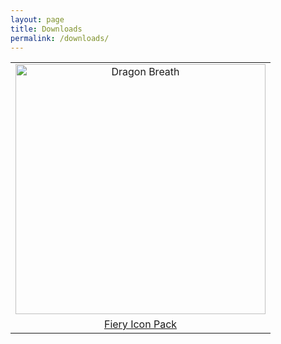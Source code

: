 ```yaml
---
layout: page
title: Downloads
permalink: /downloads/
---
```


<table>
  <tr>
    <td align="center" valign="middle">
      <img src="{{ site.baseurl }}/images/Dragon Breath.png" alt="Dragon Breath" style="width: 400px;"/>
    </td>
  </tr>
    <tr>
    <td align="center" valign="middle">
      <a href="http://mmmcgill1232.itch.io/firey-icon-pack">Fiery Icon Pack</a>
    </td>
  </tr>
</table>
